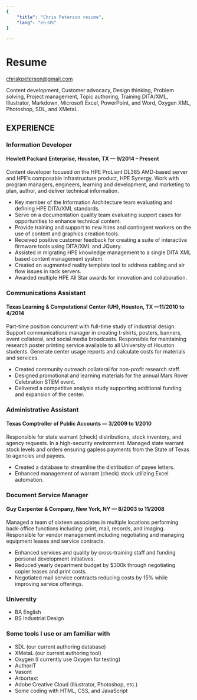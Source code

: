 ```yaml
---
{
    "title": "Chris Peterson resume",
    "lang": "en-US"
}

---
```


# Resume
chriskpeterson@gmail.com

Content development, Customer advocacy, Design thinking, Problem solving, Project management, Topic authoring, Training
DITA/XML, Illustrator, Markdown, Microsoft Excel, PowerPoint, and Word, Oxygen XML, Photoshop, SDL, and XMetaL.


## EXPERIENCE

### Information Developer 
#### Hewlett Packard Enterprise, Houston, TX — 9/2014 – Present

Content developer focused on the HPE ProLiant DL385 AMD-based server and HPE’s composable infrastructure product, HPE Synergy. Work with program managers, engineers, learning and development, and marketing to plan, author, and deliver technical information.
* Key member of the Information Architecture team evaluating and defining HPE DITA/XML standards.
* Serve on a documentation quality team evaluating support cases for opportunities to enhance technical content.
* Provide training and support to new hires and contingent workers on the use of content and graphics creation tools.
* Received positive customer feedback for creating a suite of interactive firmware tools using DITA/XML and JQuery.
* Assisted in migrating HPE knowledge management to a single DITA XML based content management system. 
* Created an augmented reality template tool to address cabling and air flow issues in rack servers.
* Awarded multiple HPE All Star awards for innovation and collaboration.


### Communications Assistant
#### Texas Learning & Computational Center (UH), Houston, TX —11/2010 to 4/2014

Part-time position concurrent with full-time study of industrial design. Support communications manager in creating t-shirts, posters, banners, event collateral, and social media broadcasts. Responsible for maintaining research poster printing service available to all University of Houston students. Generate center usage reports and calculate costs for materials and services.
* Created community outreach collateral for non-profit research staff.
* Designed promotional and learning materials for the annual Mars Rover Celebration STEM event.
* Delivered a competitive analysis study supporting additional funding and expansion of the center.


### Administrative Assistant
#### Texas Comptroller of Public Accounts — 3/2009 to 1/2010

Responsible for state warrant (check) distributions, stock inventory, and agency requests. In a high-security environment. Managed state warrant stock levels and orders ensuring gapless payments from the State of Texas to agencies and payees. 
* Created a database to streamline the distribution of payee letters.
* Enhanced management of warrant (check) stock utilizing Excel automation.

### Document Service Manager
#### Guy Carpenter & Company, New York, NY — 8/2003 to 11/2008

Managed a team of sixteen associates in multiple locations performing back-office functions including: print, mail, records, and
imaging. Responsible for vendor management including negotiating and managing equipment leases and service contracts. 
* Enhanced services and quality by cross-training staff and funding personal development initiatives.
* Reduced yearly department budget by $300k through negotiating copier leases and print costs.
* Negotiated mail service contracts reducing costs by 15% while improving service offerings.

### University

* BA English 
* BS Industrial Design

### Some tools I use or am familiar with

* SDL (our current authoring database)
* XMetaL (our current authoring tool)
* Oxygen (I currently use Oxygen for testing)
* AuthorIT
* Vasont 
* Arbortext 
* Adobe Creative Cloud (Illustrator, Photoshop, etc.)
* Some coding with HTML, CSS, and JavaScript